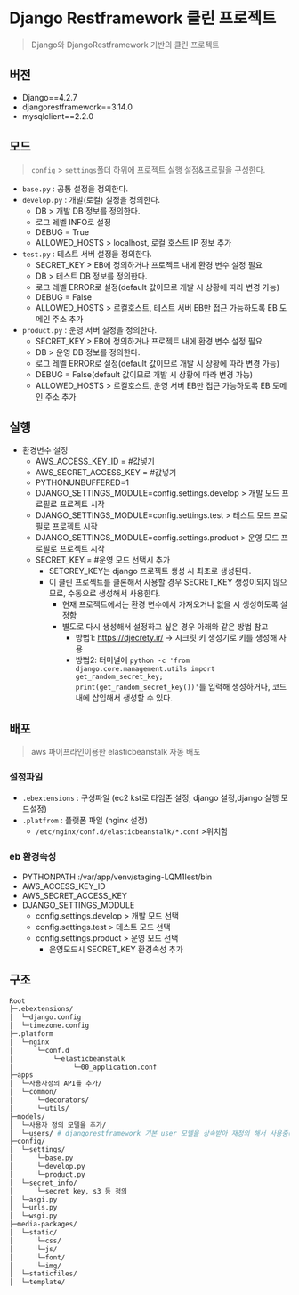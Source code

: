# Django Restframework 클린 프로젝트
> Django와 DjangoRestframework 기반의 클린 프로젝트

## 버전
- Django==4.2.7
- djangorestframework==3.14.0
- mysqlclient==2.2.0

## 모드
> `config` > `settings`폴더 하위에 프로젝트 실행 설정&프로필을 구성한다.
* `base.py` : 공통 설정을 정의한다.
* `develop.py` : 개발(로컬) 설정을 정의한다.
  * DB > 개발 DB 정보를 정의한다. 
  * 로그 레벨 INFO로 설정
  * DEBUG = True
  * ALLOWED_HOSTS > localhost, 로컬 호스트 IP 정보 추가
* `test.py` : 테스트 서버 설정을 정의한다.
  * SECRET_KEY > EB에 정의하거나 프로젝트 내에 환경 변수 설정 필요
  * DB > 테스트 DB 정보를 정의한다. 
  * 로그 레벨 ERROR로 설정(default 값이므로 개발 시 상황에 따라 변경 가능)
  * DEBUG = False
  * ALLOWED_HOSTS > 로컬호스트, 테스트 서버 EB만 접근 가능하도록 EB 도메인 주소 추가
* `product.py` : 운영 서버 설정을 정의한다.
  * SECRET_KEY > EB에 정의하거나 프로젝트 내에 환경 변수 설정 필요
  * DB > 운영 DB 정보를 정의한다. 
  * 로그 레벨 ERROR로 설정(default 값이므로 개발 시 상황에 따라 변경 가능)
  * DEBUG = False(default 값이므로 개발 시 상황에 따라 변경 가능)
  * ALLOWED_HOSTS > 로컬호스트, 운영 서버 EB만 접근 가능하도록 EB 도메인 주소 추가
  
  
## 실행
  * 환경변수 설정
      * AWS_ACCESS_KEY_ID = #값넣기
      * AWS_SECRET_ACCESS_KEY = #값넣기
      * PYTHONUNBUFFERED=1
      * DJANGO_SETTINGS_MODULE=config.settings.develop > 개발 모드 프로필로 프로젝트 시작
      * DJANGO_SETTINGS_MODULE=config.settings.test > 테스트 모드 프로필로 프로젝트 시작
      * DJANGO_SETTINGS_MODULE=config.settings.product > 운영 모드 프로필로 프로젝트 시작
      * SECRET_KEY = #운영 모드 선택시 추가
        * SETCREY_KEY는 django 프로젝트 생성 시 최초로 생성된다.
        * 이 클린 프로젝트를 클론해서 사용할 경우 SECRET_KEY 생성이되지 않으므로, 수동으로 생성해서 사용한다.
          * 현재 프로젝트에서는 환경 변수에서 가져오거나 없을 시 생성하도록 설정함
          * 별도로 다시 생성해서 설정하고 싶은 경우 아래와 같은 방법 참고
            * 방법1: https://djecrety.ir/ -> 시크릿 키 생성기로 키를 생성해 사용
            * 방법2: 터미널에 `python -c 'from django.core.management.utils import get_random_secret_key; print(get_random_secret_key())'`를 입력해 생성하거나, 코드 내에 삽입해서 생성할 수 있다.

## 배포
> aws 파이프라인이용한 elasticbeanstalk 자동 배포 <br>
### 설정파일
* `.ebextensions` : 구성파일 (ec2 kst로 타임존 설정, django 설정,django 실행 모드설정) <br>
* `.platfrom` : 플랫폼 파일 (nginx 설정)
    * `/etc/nginx/conf.d/elasticbeanstalk/*.conf` >위치함
  
### eb 환경속성
* PYTHONPATH :/var/app/venv/staging-LQM1lest/bin
* AWS_ACCESS_KEY_ID
* AWS_SECRET_ACCESS_KEY
* DJANGO_SETTINGS_MODULE
  *  config.settings.develop > 개발 모드 선택
  *  config.settings.test > 테스트 모드 선택
  *  config.settings.product > 운영 모드 선택
     * 운영모드시 SECRET_KEY 환경속성 추가

## 구조

```bash
Root
├─.ebextensions/
│  └─django.config
│  └─timezone.config
├─.platform
│  └─nginx
│      └─conf.d
│          └─elasticbeanstalk
│               └─00_application.conf
├─apps
│  └─사용자정의 API를 추가/
│  └─common/
│      └─decorators/
│      └─utils/
├─models/
│  └─사용자 정의 모델을 추가/
│  └─users/ # djangorestframework 기본 user 모델을 상속받아 재정의 해서 사용중(커스텀 더 필요한 부분은 재정의 추가) or 별도로 정의해도 됨
├─config/
│  └─settings/
│      └─base.py
│      └─develop.py
│      └─product.py
│  └─secret_info/
│      └─secret key, s3 등 정의
│  └─asgi.py
│  └─urls.py
│  └─wsgi.py
├─media-packages/
│  └─static/
│      └─css/
│      └─js/
│      └─font/
│      └─img/
│  └─staticfiles/
│  └─template/
```


